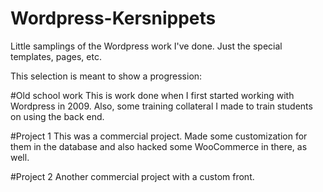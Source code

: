 Wordpress-Kersnippets
=====================

Little samplings of the Wordpress work I've done. Just the special templates, pages, etc.

This selection is meant to show a progression: 

#Old school work
This is work done when I first started working with Wordpress in 2009. Also, some training collateral I made to train students on using the back end.

#Project 1
This was a commercial project. Made some customization for them in the database and also hacked some WooCommerce in there, as well.

#Project 2
Another commercial project with a custom front.
